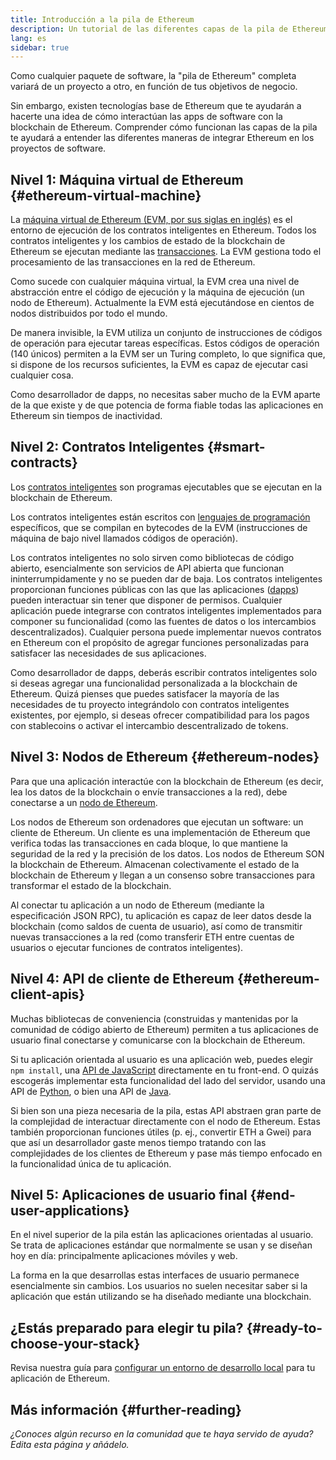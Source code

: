 ```yaml
---
title: Introducción a la pila de Ethereum
description: Un tutorial de las diferentes capas de la pila de Ethereum y acerca de cómo encajan.
lang: es
sidebar: true
---
```


Como cualquier paquete de software, la "pila de Ethereum" completa variará de un proyecto a otro, en función de tus objetivos de negocio.

Sin embargo, existen tecnologías base de Ethereum que te ayudarán a hacerte una idea de cómo interactúan las apps de software con la blockchain de Ethereum. Comprender cómo funcionan las capas de la pila te ayudará a entender las diferentes maneras de integrar Ethereum en los proyectos de software.

## Nivel 1: Máquina virtual de Ethereum {#ethereum-virtual-machine}

La [máquina virtual de Ethereum (EVM, por sus siglas en inglés)](/developers/docs/evm/) es el entorno de ejecución de los contratos inteligentes en Ethereum. Todos los contratos inteligentes y los cambios de estado de la blockchain de Ethereum se ejecutan mediante las [transacciones](/developers/docs/transactions/). La EVM gestiona todo el procesamiento de las transacciones en la red de Ethereum.

Como sucede con cualquier máquina virtual, la EVM crea una nivel de abstracción entre el código de ejecución y la máquina de ejecución (un nodo de Ethereum). Actualmente la EVM está ejecutándose en cientos de nodos distribuidos por todo el mundo.

De manera invisible, la EVM utiliza un conjunto de instrucciones de códigos de operación para ejecutar tareas específicas. Estos códigos de operación (140 únicos) permiten a la EVM ser un Turing completo, lo que significa que, si dispone de los recursos suficientes, la EVM es capaz de ejecutar casi cualquier cosa.

Como desarrollador de dapps, no necesitas saber mucho de la EVM aparte de la que existe y de que potencia de forma fiable todas las aplicaciones en Ethereum sin tiempos de inactividad.

## Nivel 2: Contratos Inteligentes {#smart-contracts}

Los [contratos inteligentes](/developers/docs/smart-contracts/) son programas ejecutables que se ejecutan en la blockchain de Ethereum.

Los contratos inteligentes están escritos con [lenguajes de programación](/developers/docs/smart-contracts/languages/) específicos, que se compilan en bytecodes de la EVM (instrucciones de máquina de bajo nivel llamados códigos de operación).

Los contratos inteligentes no solo sirven como bibliotecas de código abierto, esencialmente son servicios de API abierta que funcionan ininterrumpidamente y no se pueden dar de baja. Los contratos inteligentes proporcionan funciones públicas con las que las aplicaciones ([dapps](/developers/docs/dapps/)) pueden interactuar sin tener que disponer de permisos. Cualquier aplicación puede integrarse con contratos inteligentes implementados para componer su funcionalidad (como las fuentes de datos o los intercambios descentralizados). Cualquier persona puede implementar nuevos contratos en Ethereum con el propósito de agregar funciones personalizadas para satisfacer las necesidades de sus aplicaciones.

Como desarrollador de dapps, deberás escribir contratos inteligentes solo si deseas agregar una funcionalidad personalizada a la blockchain de Ethereum. Quizá pienses que puedes satisfacer la mayoría de las necesidades de tu proyecto integrándolo con contratos inteligentes existentes, por ejemplo, si deseas ofrecer compatibilidad para los pagos con stablecoins o activar el intercambio descentralizado de tokens.

## Nivel 3: Nodos de Ethereum {#ethereum-nodes}

Para que una aplicación interactúe con la blockchain de Ethereum (es decir, lea los datos de la blockchain o envíe transacciones a la red), debe conectarse a un [nodo de Ethereum](/developers/docs/nodes-and-clients/).

Los nodos de Ethereum son ordenadores que ejecutan un software: un cliente de Ethereum. Un cliente es una implementación de Ethereum que verifica todas las transacciones en cada bloque, lo que mantiene la seguridad de la red y la precisión de los datos. Los nodos de Ethereum SON la blockchain de Ethereum. Almacenan colectivamente el estado de la blockchain de Ethereum y llegan a un consenso sobre transacciones para transformar el estado de la blockchain.

Al conectar tu aplicación a un nodo de Ethereum (mediante la especificación JSON RPC), tu aplicación es capaz de leer datos desde la blockchain (como saldos de cuenta de usuario), así como de transmitir nuevas transacciones a la red (como transferir ETH entre cuentas de usuarios o ejecutar funciones de contratos inteligentes).

## Nivel 4: API de cliente de Ethereum {#ethereum-client-apis}

Muchas bibliotecas de conveniencia (construidas y mantenidas por la comunidad de código abierto de Ethereum) permiten a tus aplicaciones de usuario final conectarse y comunicarse con la blockchain de Ethereum.

Si tu aplicación orientada al usuario es una aplicación web, puedes elegir `npm install`, una [API de JavaScript](/developers/docs/apis/javascript/) directamente en tu front-end. O quizás escogerás implementar esta funcionalidad del lado del servidor, usando una API de [Python](/developers/docs/programming-languages/python/), o bien una API de [Java](/developers/docs/programming-languages/java/).

Si bien son una pieza necesaria de la pila, estas API abstraen gran parte de la complejidad de interactuar directamente con el nodo de Ethereum. Estas también proporcionan funciones útiles (p. ej., convertir ETH a Gwei) para que así un desarrollador gaste menos tiempo tratando con las complejidades de los clientes de Ethereum y pase más tiempo enfocado en la funcionalidad única de tu aplicación.

## Nivel 5: Aplicaciones de usuario final {#end-user-applications}

En el nivel superior de la pila están las aplicaciones orientadas al usuario. Se trata de aplicaciones estándar que normalmente se usan y se diseñan hoy en día: principalmente aplicaciones móviles y web.

La forma en la que desarrollas estas interfaces de usuario permanece esencialmente sin cambios. Los usuarios no suelen necesitar saber si la aplicación que están utilizando se ha diseñado mediante una blockchain.

## ¿Estás preparado para elegir tu pila? {#ready-to-choose-your-stack}

Revisa nuestra guía para [configurar un entorno de desarrollo local](/developers/local-environment/) para tu aplicación de Ethereum.

## Más información {#further-reading}

_¿Conoces algún recurso en la comunidad que te haya servido de ayuda? Edita esta página y añádelo._
